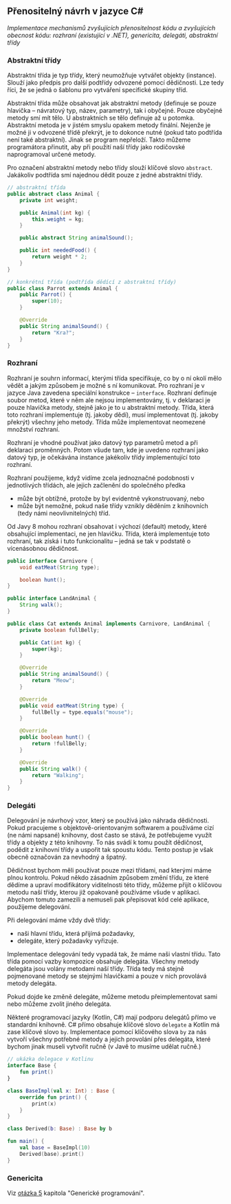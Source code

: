## Přenositelný návrh v jazyce C#

_Implementace mechanismů zvyšujících přenositelnost kódu a zvyšujících obecnost kódu: rozhraní (existující v .NET),
genericita, delegáti, abstraktní třídy_

### Abstraktní třídy

Abstraktní třída je typ třídy, který neumožňuje vytvářet objekty (instance).
Slouží jako předpis pro další podtřídy odvozené pomocí dědičnosti.
Lze tedy říci, že se jedná o šablonu pro vytváření specifické skupiny tříd.

Abstraktní třída může obsahovat jak abstraktní metody (definuje se pouze hlavička – návratový typ, název, parametry),
tak i obyčejné.
Pouze obyčejné metody smí mít tělo.
U abstraktních se tělo definuje až u potomka.
Abstraktní metoda je v jistém smyslu opakem metody finální.
Nejenže je možné ji v odvozené třídě překrýt, je to dokonce nutné (pokud tato podtřída není také abstraktní).
Jinak se program nepřeloží.
Takto můžeme programátora přinutit, aby při použití naší třídy jako rodičovské naprogramoval
určené metody.

Pro označení abstraktní metody nebo třídy slouží klíčové slovo `abstract`.
Jakákoliv podtřída smí najednou dědit pouze z jedné abstraktní třídy.

```java
// abstraktní třída
public abstract class Animal {
    private int weight;

    public Animal(int kg) {
        this.weight = kg;
    }

    public abstract String animalSound();

    public int neededFood() {
        return weight * 2;
    }
}

// konkrétní třída (podtřída dědící z abstraktní třídy)
public class Parrot extends Animal {
    public Parrot() {
        super(10);
    }

    @Override
    public String animalSound() {
        return "Kra?";
    }
}
```

### Rozhraní

Rozhraní je souhrn informací, kterými třída specifikuje, co by o ní okolí mělo vědět a jakým způsobem je možné s ní
komunikovat.
Pro rozhraní je v jazyce Java zavedena speciální konstrukce – `interface`.
Rozhraní definuje soubor metod, které v něm ale nejsou implementovány, tj. v deklaraci je pouze hlavička metody, stejně
jako je to u abstraktní metody.
Třída, která toto rozhraní implementuje (tj. jakoby dědí), musí implementovat (tj. jakoby překrýt) všechny jeho metody.
Třída může implementovat neomezené množství rozhraní.

Rozhraní je vhodné používat jako datový typ parametrů metod a při deklaraci proměnných.
Potom všude tam, kde je uvedeno rozhraní jako datový typ, je očekávána instance jakékoliv třídy implementující toto
rozhraní.

Rozhraní použijeme, když vidíme zcela jednoznačné podobnosti v jednotlivých třídách, ale jejich začlenění do společného
předka

- může být obtížné, protože by byl evidentně vykonstruovaný, nebo
- může být nemožné, pokud naše třídy vznikly děděním z knihovních (tedy námi neovlivnitelných) tříd.

Od Javy 8 mohou rozhraní obsahovat i výchozí (default) metody, které obsahující implementaci, ne jen hlavičku.
Třída, která implementuje toto rozhraní, tak získá i tuto funkcionalitu – jedná se tak v podstatě o vícenásobnou
dědičnost.

```java
public interface Carnivore {
    void eatMeat(String type);

    boolean hunt();
}

public interface LandAnimal {
    String walk();
}

public class Cat extends Animal implements Carnivore, LandAnimal {
    private boolean fullBelly;

    public Cat(int kg) {
        super(kg);
    }

    @Override
    public String animalSound() {
        return "Meow";
    }

    @Override
    public void eatMeat(String type) {
        fullBelly = type.equals("mouse");
    }

    @Override
    public boolean hunt() {
        return !fullBelly;
    }

    @Override
    public String walk() {
        return "Walking";
    }
}
```

### Delegáti

Delegování je návrhový vzor, který se používá jako náhrada dědičnosti.
Pokud pracujeme s objektově-orientovaným softwarem a používáme cizí (ne námi napsané) knihovny, dost často se stává, že
potřebujeme využít třídy a objekty z této knihovny.
To nás svádí k tomu použít dědičnost, podědit z knihovní třídy a uspořit tak spoustu kódu.
Tento postup je však obecně označován za nevhodný a špatný.

Dědičnost bychom měli používat pouze mezi třídami, nad kterými máme plnou kontrolu.
Pokud někdo zásadním způsobem změní třídu, ze které dědíme a upraví modifikátory viditelnosti této třídy, můžeme přijít
o klíčovou metodu naší třídy, kterou již opakovaně používáme všude v aplikaci.
Abychom tomuto zamezili a nemuseli pak přepisovat kód celé aplikace, použijeme delegování.

Při delegování máme vždy dvě třídy:

- naši hlavní třídu, která přijímá požadavky,
- delegáte, který požadavky vyřizuje.

Implementace delegování tedy vypadá tak, že máme naši vlastní třídu.
Tato třída pomocí vazby kompozice obsahuje delegáta.
Všechny metody delegáta jsou volány metodami naší třídy.
Třída tedy má stejně pojmenované metody se stejnými hlavičkami a pouze v nich provolává metody delegáta.

Pokud dojde ke změně delegáte, můžeme metodu přeimplementovat sami nebo můžeme zvolit jiného delegáta.

Některé programovací jazyky (Kotlin, C#) mají podporu delegátů přímo ve standardní knihovně.
C# přímo obsahuje klíčové slovo `delegate` a Kotlin má zase klíčové slovo `by`.
Implementace pomocí klíčového slova `by` za nás vytvoří všechny potřebné metody a jejich provolání přes delegáta,
které bychom jinak museli vytvořit ručně (v Javě to musíme udělat ručně.)
```kotlin
// ukázka delegace v Kotlinu
interface Base {
    fun print()
}

class BaseImpl(val x: Int) : Base {
    override fun print() {
        print(x)
    }
}

class Derived(b: Base) : Base by b

fun main() {
    val base = BaseImpl(10)
    Derived(base).print()
}
```

### Genericita
Viz [otázka 5](05.md) kapitola "Generické programování".